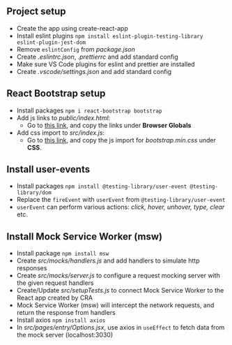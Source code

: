 ## Project setup

- Create the app using create-react-app
- Install eslint plugins `npm install eslint-plugin-testing-library eslint-plugin-jest-dom`
- Remove `eslintConfig` from _package.json_
- Create _.eslintrc.json_, _.prettierrc_ and add standard config
- Make sure VS Code plugins for eslint and prettier are installed
- Create _.vscode/settings.json_ and add standard config

## React Bootstrap setup

- Install packages `npm i react-bootstrap bootstrap`
- Add js links to _public/index.html_:
  - Go to [this link](https://react-bootstrap.netlify.app/getting-started/introduction/#browser-globals), and copy the links under **Browser Globals**
- Add css import to _src/index.js_:
  - Go to [this link](https://react-bootstrap.netlify.app/getting-started/introduction/#css), and copy the js import for _bootstrap.min.css_ under **CSS**.

## Install user-events

- Install packages `npm install @testing-library/user-event @testing-library/dom`
- Replace the `fireEvent` with `userEvent` from `@testing-library/user-event`
- `userEvent` can perform various actions: _click, hover, unhover, type, clear_ etc.

## Install Mock Service Worker (msw)

- Install package `npm install msw`
- Create _src/mocks/handlers.js_ and add handlers to simulate http responses
- Create _src/mocks/server.js_ to configure a request mocking server with the given request handlers
- Create/Update _src/setupTests.js_ to connect Mock Service Worker to the React app created by CRA
- Mock Service Worker (msw) will intercept the network requests, and return the response from handlers
- Install axios `npm install axios`
- In _src/pages/entry/Options.jsx_, use axios in `useEffect` to fetch data from the mock server (localhost:3030)
